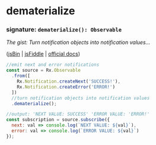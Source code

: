 # dematerialize
### signature: `dematerialize(): Observable`
*The gist: Turn notification objects into notification values...*

([jsBin](http://jsbin.com/vafedocibi/1/edit?js,console) | [jsFiddle](https://jsfiddle.net/qg6qfqLz/50/) | [official docs](http://reactivex.io/rxjs/class/es6/Observable.js~Observable.html#instance-method-dematerialize))
```js
//emit next and error notifications
const source = Rx.Observable
  .from([
    Rx.Notification.createNext('SUCCESS!'),
    Rx.Notification.createError('ERROR!')   
  ])
  //turn notification objects into notification values
  .dematerialize();

//output: 'NEXT VALUE: SUCCESS' 'ERROR VALUE: 'ERROR!'
const subscription = source.subscribe({
  next: val => console.log(`NEXT VALUE: ${val}`),
  error: val => console.log(`ERROR VALUE: ${val}`)
});
```